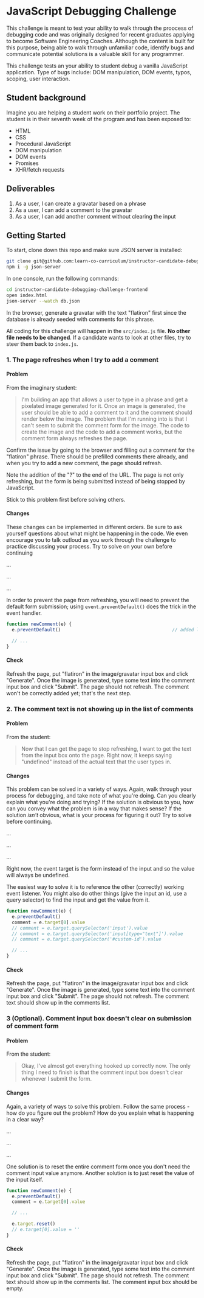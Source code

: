 # JavaScript Debugging Challenge

This challenge is meant to test your ability to walk through the proocess of
debugging code and was originally designed for recent graduates applying to
become Software Engineering Coaches. Although the content is built for this
purpose, being able to walk through unfamiliar code, identify bugs and
communicate potential solutions is a valuable skill for any programmer.

This challenge tests an your ability to student debug a vanilla JavaScript
application. Type of bugs include: DOM manipulation, DOM events, typos, scoping,
user interaction.

## Student background

Imagine you are helping a student work on their portfolio project. The
student is in their seventh week of the program and has been exposed to:

* HTML
* CSS
* Procedural JavaScript
* DOM manipulation
* DOM events
* Promises
* XHR/fetch requests

## Deliverables

1. As a user, I can create a gravatar based on a phrase
2. As a user, I can add a comment to the gravatar
3. As a user, I can add another comment without clearing the input

## Getting Started

To start, clone down this repo and make sure JSON server is installed:

```sh
git clone git@github.com:learn-co-curriculum/instructor-candidate-debugging-challenge-frontend.git
npm i -g json-server
```

In one console, run the following commands:

```sh
cd instructor-candidate-debugging-challenge-frontend
open index.html
json-server --watch db.json
```

In the browser, generate a gravatar with the text "flatiron" first since the
database is already seeded with comments for this phrase.

All coding for this challenge will happen in the `src/index.js` file. **No other
file needs to be changed**. If a candidate wants to look at other files, try to steer them back to `index.js`.

### 1. The page refreshes when I try to add a comment

#### Problem

From the imaginary student:

> I'm building an app that allows a user to type in a phrase and get a pixelated
> image generated for it. Once an image is generated, the user should be able to
> add a comment to it and the comment should render below the image. The problem
> that I'm running into is that I can't seem to submit the comment form for the
> image. The code to create the image and the code to add a comment works, but
> the comment form always refreshes the page.

Confirm the issue by going to the browser and filling out a comment for the
"flatiron" phrase. There should be prefilled comments there already, and when
you try to add a new comment, the page should refresh.

Note the addition of the "?" to the end of the URL. The page is not only
refreshing, but the form is being submitted instead of being stopped by
JavaScript.

Stick to this problem first before solving others.

#### Changes

These changes can be implemented in different orders. Be sure to ask yourself
questions about what might be happening in the code. We even encourage you to talk
outloud as you work through the challenge to practice discussing your process. Try
to solve on your own before continuing

...

...

...

In order to
prevent the page from refreshing, you will need to prevent the default form
submission; using `event.preventDefault()` does the trick in the event handler.

```js
function newComment(e) {
  e.preventDefault()                                         // added line

  // ...
}
```

#### Check

Refresh the page, put "flatiron" in the image/gravatar input box and click
"Generate". Once the image is generated, type some text into the comment input
box and click "Submit". The page should not refresh. The comment won't be
correctly added yet; that's the next step.

### 2. The comment text is not showing up in the list of comments

#### Problem

From the student:

> Now that I can get the page to stop refreshing, I want to get the text from
> the input box onto the page. Right now, it keeps saying "undefined" instead of
> the actual text that the user types in.

#### Changes

This problem can be solved in a variety of ways. Again, walk through your process
for debugging, and take note of what you're doing. Can you clearly explain what
you're doing and trying? If the solution is obvious to you, how can you convey what
the problem is in a way that makes sense? If the solution _isn't_ obvious, what is
your process for figuring it out? Try to solve before continuing.

...

...

...

Right now, the event target is the form instead of the input and so the value
will always be undefined.

The easiest way to solve it is to reference the other (correctly) working event
listener. You might also do other things (give the input an id, use a query
selector) to find the input and get the value from it.

```js
function newComment(e) {
  e.preventDefault()
  comment = e.target[0].value
  // comment = e.target.querySelector('input').value
  // comment = e.target.querySelector('input[type="text"]').value
  // comment = e.target.querySelector('#custom-id').value

  // ...
}
```

#### Check

Refresh the page, put "flatiron" in the image/gravatar input box and click
"Generate". Once the image is generated, type some text into the comment input
box and click "Submit". The page should not refresh. The comment text should
show up in the comments list.

### 3 (Optional). Comment input box doesn't clear on submission of comment form

#### Problem

From the student:

> Okay, I've almost got everything hooked up correctly now. The only thing I
> need to finish is that the comment input box doesn't clear whenever I submit
> the form.

#### Changes

Again, a variety of ways to solve this problem. Follow the same process - how do
you figure out the problem? How do you explain what is happening in a clear way?

...

...

...

One solution is to reset the entire comment form once you don't need the comment
input value anymore. Another solution is to just reset the value of the input
itself.

```js
function newComment(e) {
  e.preventDefault()
  comment = e.target[0].value

  // ...

  e.target.reset()
  // e.target[0].value = ''
}

```

#### Check

Refresh the page, put "flatiron" in the image/gravatar input box and click
"Generate". Once the image is generated, type some text into the comment input
box and click "Submit". The page should not refresh. The comment text should
show up in the comments list. The comment input box should be empty.
